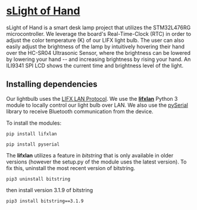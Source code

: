 # [sLight of Hand](https://sites.google.com/view/slight-of-hand/)

sLight of Hand is a smart desk lamp project that utilizes the STM32L476RG microcontroller. We leverage the board's Real-Time-Clock (RTC) in order to adjust the color temperature (K) of our LIFX light bulb. The user can also easily adjust the brightness of the lamp by intuitively hovering their hand over the HC-SR04 Ultrasonic Sensor, where the brightness can be lowered by lowering your hand -- and increasing brightness by rising your hand. An ILI9341 SPI LCD shows the current time and brightness level of the light.

## Installing dependencies

Our lightbulb uses the [LIFX LAN Protocol](https://lan.developer.lifx.com/). We use the [**lifxlan**](https://github.com/mclarkk/lifxlan) Python 3 module to locally control our light bulb over LAN. We also use the [pySerial](https://pyserial.readthedocs.io/en/latest/) library to receive Bluetooth communication from the device.

To install the modules:

`pip install lifxlan`

`pip install pyserial`

The **lifxlan** utilizes a feature in *bitstring* that is only available in older versions (however the setup.py of the module uses the latest version). To fix this, uninstall the most recent version of bitstring.

`pip3 uninstall bitstring`

then install version 3.1.9 of bitstring

`pip3 install bitstring==3.1.9`
